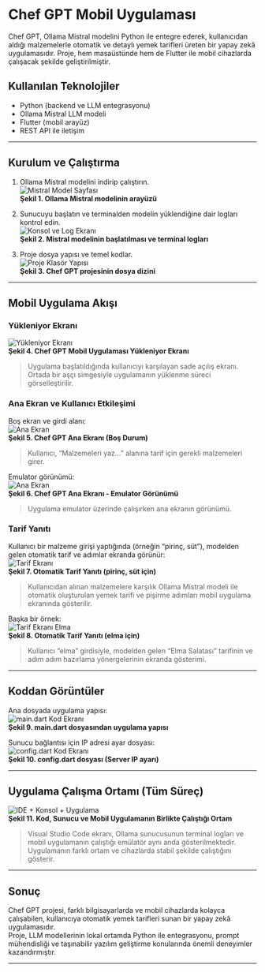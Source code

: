 # Chef GPT Mobil Uygulaması

Chef GPT, Ollama Mistral modelini Python ile entegre ederek, kullanıcıdan aldığı malzemelerle otomatik ve detaylı yemek tarifleri üreten bir yapay zekâ uygulamasıdır. Proje, hem masaüstünde hem de Flutter ile mobil cihazlarda çalışacak şekilde geliştirilmiştir.

## Kullanılan Teknolojiler

- Python (backend ve LLM entegrasyonu)  
- Ollama Mistral LLM modeli  
- Flutter (mobil arayüz)  
- REST API ile iletişim  

---

## Kurulum ve Çalıştırma

1. Ollama Mistral modelini indirip çalıştırın.  
   ![Mistral Model Sayfası](images/mistral_model_sayfasi.png)  
   **Şekil 1. Ollama Mistral modelinin arayüzü**

2. Sunucuyu başlatın ve terminalden modelin yüklendiğine dair logları kontrol edin.  
   ![Konsol ve Log Ekranı](images/konsol_ve_log_ekrani.png)  
   **Şekil 2. Mistral modelinin başlatılması ve terminal logları**

3. Proje dosya yapısı ve temel kodlar.  
   ![Proje Klasör Yapısı](images/proje_klasor_yapisi.png)  
   **Şekil 3. Chef GPT projesinin dosya dizini**

---

## Mobil Uygulama Akışı

### Yükleniyor Ekranı

![Yükleniyor Ekranı](images/yukleniyor_ekrani.png)  
**Şekil 4. Chef GPT Mobil Uygulaması Yükleniyor Ekranı**  
> Uygulama başlatıldığında kullanıcıyı karşılayan sade açılış ekranı. Ortada bir aşçı simgesiyle uygulamanın yüklenme süreci görselleştirilir.

### Ana Ekran ve Kullanıcı Etkileşimi

Boş ekran ve girdi alanı:  
![Ana Ekran](images/ana_ekran.png)  
**Şekil 5. Chef GPT Ana Ekranı (Boş Durum)**  
> Kullanıcı, “Malzemeleri yaz...” alanına tarif için gerekli malzemeleri girer.

Emulator görünümü:  
![Ana Ekran](images/ana_ekran.png)  
**Şekil 6. Chef GPT Ana Ekranı - Emulator Görünümü**  
> Uygulama emulator üzerinde çalışırken ana ekranın görünümü.

### Tarif Yanıtı

Kullanıcı bir malzeme girişi yaptığında (örneğin “pirinç, süt”), modelden gelen otomatik tarif ve adımlar ekranda görünür:  
![Tarif Ekranı](images/tarif_ekrani.png)  
**Şekil 7. Otomatik Tarif Yanıtı (pirinç, süt için)**  
> Kullanıcıdan alınan malzemelere karşılık Ollama Mistral modeli ile otomatik oluşturulan yemek tarifi ve pişirme adımları mobil uygulama ekranında gösterilir.

Başka bir örnek:  
![Tarif Ekranı Elma](images/tarif_ekrani_elma.png)  
**Şekil 8. Otomatik Tarif Yanıtı (elma için)**  
> Kullanıcı “elma” girdisiyle, modelden gelen “Elma Salatası” tarifinin ve adım adım hazırlama yönergelerinin ekranda gösterimi.

---

## Koddan Görüntüler

Ana dosyada uygulama yapısı:  
![main.dart Kod Ekranı](images/main_dart_kod_ekrani.png)  
**Şekil 9. main.dart dosyasından uygulama yapısı**

Sunucu bağlantısı için IP adresi ayar dosyası:  
![config.dart Kod Ekranı](images/config_dart_kod_ekrani.png)  
**Şekil 10. config.dart dosyası (Server IP ayarı)**

---

## Uygulama Çalışma Ortamı (Tüm Süreç)

![IDE + Konsol + Uygulama](images/ide_konsol_uygulama_ekrani.png)  
**Şekil 11. Kod, Sunucu ve Mobil Uygulamanın Birlikte Çalıştığı Ortam**  
> Visual Studio Code ekranı, Ollama sunucusunun terminal logları ve mobil uygulamanın çalıştığı emülatör aynı anda gösterilmektedir. Uygulamanın farklı ortam ve cihazlarda stabil şekilde çalıştığını gösterir.

---

## Sonuç

Chef GPT projesi, farklı bilgisayarlarda ve mobil cihazlarda kolayca çalışabilen, kullanıcıya otomatik yemek tarifleri sunan bir yapay zekâ uygulamasıdır.  
Proje, LLM modellerinin lokal ortamda Python ile entegrasyonu, prompt mühendisliği ve taşınabilir yazılım geliştirme konularında önemli deneyimler kazandırmıştır.

---
